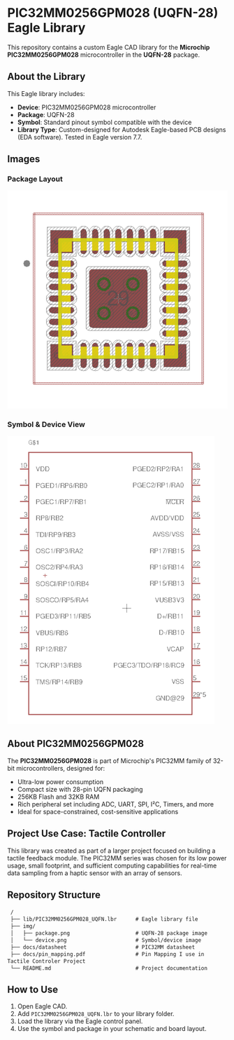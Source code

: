 # PIC32MM0256GPM028 (UQFN-28) Eagle Library

This repository contains a custom Eagle CAD library for the **Microchip PIC32MM0256GPM028** microcontroller in the **UQFN-28** package.

## About the Library

This Eagle library includes:

- **Device**: PIC32MM0256GPM028 microcontroller
- **Package**: UQFN-28
- **Symbol**: Standard pinout symbol compatible with the device
- **Library Type**: Custom-designed for Autodesk Eagle-based PCB designs (EDA software). Tested in Eagle version 7.7.

## Images

### Package Layout  
![Image of the Package](img/package.png)

### Symbol & Device View  
![Image of the Device](img/device.png)

## About PIC32MM0256GPM028

The **PIC32MM0256GPM028** is part of Microchip's PIC32MM family of 32-bit microcontrollers, designed for:

- Ultra-low power consumption
- Compact size with 28-pin UQFN packaging
- 256KB Flash and 32KB RAM
- Rich peripheral set including ADC, UART, SPI, I²C, Timers, and more
- Ideal for space-constrained, cost-sensitive applications

## Project Use Case: Tactile Controller

This library was created as part of a larger project focused on building a tactile feedback module. The PIC32MM series was chosen for its low power usage, small footprint, and sufficient computing capabilities for real-time data sampling from a haptic sensor with an array of sensors.

## Repository Structure

```
 /
 ├── lib/PIC32MM0256GPM028_UQFN.lbr      # Eagle library file
 ├── img/
 │   ├── package.png                     # UQFN-28 package image
 │   └── device.png                      # Symbol/device image
 ├── docs/datasheet                      # PIC32MM datasheet
 ├── docs/pin_mapping.pdf                # Pin Mapping I use in Tactile Controler Project
 └── README.md                           # Project documentation
 ```

## How to Use

1. Open Eagle CAD.
2. Add `PIC32MM0256GPM028_UQFN.lbr` to your library folder.
3. Load the library via the Eagle control panel.
4. Use the symbol and package in your schematic and board layout.

